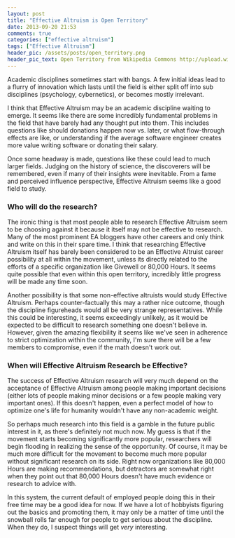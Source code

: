 ```yaml
---
layout: post
title: "Effective Altruism is Open Territory"
date: 2013-09-20 21:53
comments: true
categories: ["effective altruism"]
tags: ["Effective Altruism"]
header_pic: /assets/posts/open_territory.png
header_pic_text: Open Territory from Wikipedia Commons http://upload.wikimedia.org/wikipedia/commons/5/56/Glass_House_Mountains.jpg
---
```


Academic disciplines sometimes start with bangs.  A few initial ideas
lead to a flurry of innovation which lasts until the field is either
split off into sub disciplines (psychology, cybernetics), or becomes
mostly irrelevant.  

I think that Effective Altruism may be an academic discipline waiting to
emerge. It seems like there are some incredibly fundamental problems in
the field that have barely had any thought put into them.  This includes
questions like should donations happen now vs. later, or what
flow-through effects are like, or understanding if the average software
engineer creates more value writing software or donating their salary.

Once some headway is made, questions like these could lead to much
larger fields.  Judging on the history
of science, the discoverers will be remembered, even if many
of their insights were inevitable.  From a fame and perceived influence
perspective, Effective Altruism seems like a good field to study.  

### Who will do the research?

The ironic thing is that most people able to research
Effective Altruism seem to be choosing against it because it itself may
not be effective to research.  Many of the most prominent EA bloggers
have other careers and only think and write on this in their spare time.  I think that researching Effective 
Altruism itself has barely been considered to be an Effective Altruist
career possibility at all within the movement, unless its directly related to the efforts of a specific organization like Givewell or 80,000 Hours.  It seems quite possible that even within this open
territory, incredibly little progress will be made any time soon.

Another possibility is that some non-effective altruists would study
Effective Altruism.  Perhaps counter-factually this may
a rather nice outcome, though the discipline figureheads would all be
very strange representatives.  While this could be interesting, it seems
exceedingly unlikely, as it would be expected to be difficult to
research something one doesn't believe in.  However, given the amazing
flexibility it seems like we've seen in adherence to strict optimization
within the community, I'm sure there will be a few members to
compromise, even if the math doesn't work out.

### When will Effective Altruism Research be Effective?
The success of Effective Altruism research will very much depend on the
acceptance of Effective Altruism among people making important decisions
(either lots of people making minor decisions or a few people making
very important ones).  If this doesn't happen, even a perfect model of
how to optimize one's life for humanity wouldn't have any non-academic
weight.  

So perhaps much research into this field is a gamble in the future
public interest in it, as there's definitely not much now.  My guess is
that if the movement starts becoming significantly more popular,
researchers will begin flooding in realizing the sense of the
opportunity.  Of course, it may be much more difficult for the movement
to become much more popular without significant research on its side.
Right now organizations like 80,000 Hours are making recommendations,
but detractors are somewhat right when they point out that 80,000 Hours
doesn't have much evidence or research to advice with.

In this system, the current default of employed people doing this in
their free time may be a good idea for now.  If we have a lot of hobbyists
figuring out the basics and promoting them, it may only be a matter of
time until the snowball rolls far enough for people to get serious about the discipline.  When they do, I suspect things will get *very* interesting.
